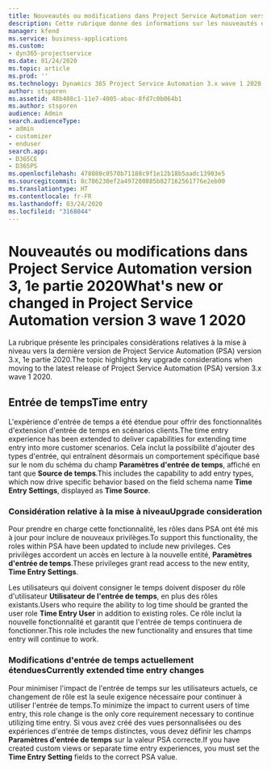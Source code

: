 ```yaml
---
title: Nouveautés ou modifications dans Project Service Automation version 3.x, 1e partie 2020
description: Cette rubrique donne des informations sur les nouveautés et les modifications dans Project Service Automation version 3, 1e partie 2020.
manager: kfend
ms.service: business-applications
ms.custom:
- dyn365-projectservice
ms.date: 01/24/2020
ms.topic: article
ms.prod: ''
ms.technology: Dynamics 365 Project Service Automation 3.x wave 1 2020
author: stsporen
ms.assetid: 48b408c1-11e7-4005-abac-8fd7c0b064b1
ms.author: stsporen
audience: Admin
search.audienceType:
- admin
- customizer
- enduser
search.app:
- D365CE
- D365PS
ms.openlocfilehash: 478080c0570b71188c9f1e12b18b5aadc13903e5
ms.sourcegitcommit: 8c786230ef2a497280885b827162561776e2eb00
ms.translationtype: HT
ms.contentlocale: fr-FR
ms.lasthandoff: 03/24/2020
ms.locfileid: "3168044"
---
```

# <a name="whats-new-or-changed-in-project-service-automation-version-3-wave-1-2020"></a><span data-ttu-id="54cd3-103">Nouveautés ou modifications dans Project Service Automation version 3, 1e partie 2020</span><span class="sxs-lookup"><span data-stu-id="54cd3-103">What's new or changed in Project Service Automation version 3 wave 1 2020</span></span>
<span data-ttu-id="54cd3-104">La rubrique présente les principales considérations relatives à la mise à niveau vers la dernière version de Project Service Automation (PSA) version 3.x, 1e partie 2020.</span><span class="sxs-lookup"><span data-stu-id="54cd3-104">The topic highlights key upgrade considerations when moving to the latest release of Project Service Automation (PSA) version 3.x wave 1 2020.</span></span>

## <a name="time-entry"></a><span data-ttu-id="54cd3-105">Entrée de temps</span><span class="sxs-lookup"><span data-stu-id="54cd3-105">Time entry</span></span>
<span data-ttu-id="54cd3-106">L'expérience d'entrée de temps a été étendue pour offrir des fonctionnalités d'extension d'entrée de temps en scénarios clients.</span><span class="sxs-lookup"><span data-stu-id="54cd3-106">The time entry experience has been extended to deliver capabilities for extending time entry into more customer scenarios.</span></span> <span data-ttu-id="54cd3-107">Cela inclut la possibilité d'ajouter des types d'entrée, qui entraînent désormais un comportement spécifique basé sur le nom du schéma du champ **Paramètres d'entrée de temps**, affiché en tant que **Source de temps**.</span><span class="sxs-lookup"><span data-stu-id="54cd3-107">This includes the capability to add entry types, which now drive specific behavior based on the field schema name **Time Entry Settings**, displayed as **Time Source**.</span></span>

### <a name="upgrade-consideration"></a><span data-ttu-id="54cd3-108">Considération relative à la mise à niveau</span><span class="sxs-lookup"><span data-stu-id="54cd3-108">Upgrade consideration</span></span>
<span data-ttu-id="54cd3-109">Pour prendre en charge cette fonctionnalité, les rôles dans PSA ont été mis à jour pour inclure de nouveaux privilèges.</span><span class="sxs-lookup"><span data-stu-id="54cd3-109">To support this functionality, the roles within PSA have been updated to include new privileges.</span></span> <span data-ttu-id="54cd3-110">Ces privilèges accordent un accès en lecture à la nouvelle entité, **Paramètres d'entrée de temps**.</span><span class="sxs-lookup"><span data-stu-id="54cd3-110">These privileges grant read access to the new entity, **Time Entry Settings**.</span></span>

<span data-ttu-id="54cd3-111">Les utilisateurs qui doivent consigner le temps doivent disposer du rôle d'utilisateur **Utilisateur de l'entrée de temps**, en plus des rôles existants.</span><span class="sxs-lookup"><span data-stu-id="54cd3-111">Users who require the ability to log time should be granted the user role **Time Entry User** in addition to existing roles.</span></span> <span data-ttu-id="54cd3-112">Ce rôle inclut la nouvelle fonctionnalité et garantit que l'entrée de temps continuera de fonctionner.</span><span class="sxs-lookup"><span data-stu-id="54cd3-112">This role includes the new functionality and ensures that time entry will continue to work.</span></span>

### <a name="currently-extended-time-entry-changes"></a><span data-ttu-id="54cd3-113">Modifications d'entrée de temps actuellement étendues</span><span class="sxs-lookup"><span data-stu-id="54cd3-113">Currently extended time entry changes</span></span>
<span data-ttu-id="54cd3-114">Pour minimiser l'impact de l'entrée de temps sur les utilisateurs actuels, ce changement de rôle est la seule exigence nécessaire pour continuer à utiliser l'entrée de temps.</span><span class="sxs-lookup"><span data-stu-id="54cd3-114">To minimize the impact to current users of time entry, this role change is the only core requirement necessary to continue utilizing time entry.</span></span> <span data-ttu-id="54cd3-115">Si vous avez créé des vues personnalisées ou des expériences d'entrée de temps distinctes, vous devez définir les champs **Paramètres d'entrée de temps** sur la valeur PSA correcte.</span><span class="sxs-lookup"><span data-stu-id="54cd3-115">If you have created custom views or separate time entry experiences, you must set the **Time Entry Setting** fields to the correct PSA value.</span></span>
